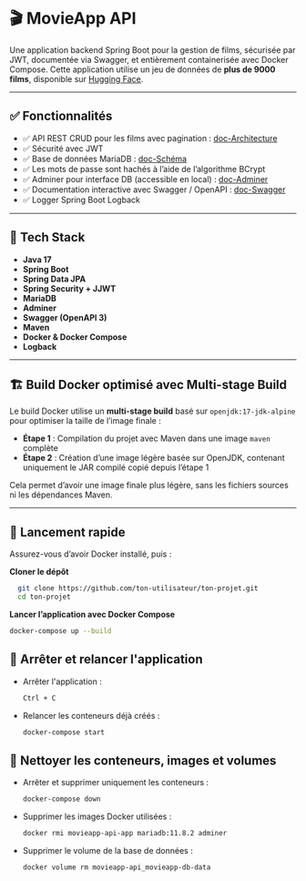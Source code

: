 # 🎬 MovieApp API

Une application backend Spring Boot pour la gestion de films, sécurisée par JWT, documentée via Swagger, et entièrement containerisée avec Docker Compose. 
Cette application utilise un jeu de données de **plus de 9000 films**, disponible sur [Hugging Face](https://huggingface.co/datasets/Pablinho/movies-dataset).

---

## ✅ Fonctionnalités

- ✅ API REST CRUD pour les films avec pagination : [doc-Architecture](docs/ARCHITECTURE.md)
- ✅ Sécurité avec JWT
- ✅ Base de données MariaDB : [doc-Schéma](docs/DATABASE_SCHEMA.md)
- ✅ Les mots de passe sont hachés à l’aide de l’algorithme BCrypt
- ✅ Adminer pour interface DB (accessible en local) : [doc-Adminer](docs/ADMINER.md) 
- ✅ Documentation interactive avec Swagger / OpenAPI : [doc-Swagger](docs/SWAGGER.md)
- ✅ Logger Spring Boot Logback

---

## 🧱 Tech Stack

- **Java 17**
- **Spring Boot**
- **Spring Data JPA**
- **Spring Security + JJWT**
- **MariaDB**
- **Adminer**
- **Swagger (OpenAPI 3)**
- **Maven**
- **Docker & Docker Compose**
- **Logback**

---


## 🏗️ Build Docker optimisé avec Multi-stage Build

Le build Docker utilise un **multi-stage build** basé sur `openjdk:17-jdk-alpine` pour optimiser la taille de l’image finale :

- **Étape 1** : Compilation du projet avec Maven dans une image `maven` complète
- **Étape 2** : Création d’une image légère basée sur OpenJDK, contenant uniquement le JAR compilé copié depuis l’étape 1

Cela permet d’avoir une image finale plus légère, sans les fichiers sources ni les dépendances Maven.

---
## 🚀 Lancement rapide

Assurez-vous d’avoir Docker installé, puis :

**Cloner le dépôt**

```bash
  git clone https://github.com/ton-utilisateur/ton-projet.git
  cd ton-projet
```

**Lancer l’application avec Docker Compose**

```bash
docker-compose up --build
```

## 🛑 Arrêter et relancer l'application

- Arrêter l'application :
  ```bash
  Ctrl + C
  ```

- Relancer les conteneurs déjà créés :
  ```bash
  docker-compose start
  ```

## 🧹 Nettoyer les conteneurs, images et volumes

- Arrêter et supprimer uniquement les conteneurs :
  ```bash
  docker-compose down
  ```

- Supprimer les images Docker utilisées :
  ```bash
  docker rmi movieapp-api-app mariadb:11.8.2 adminer
  ```

- Supprimer le volume de la base de données :
  ```bash
  docker volume rm movieapp-api_movieapp-db-data
  ```

